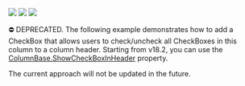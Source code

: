 <!-- default badges list -->
![](https://img.shields.io/endpoint?url=https://codecentral.devexpress.com/api/v1/VersionRange/128647854/21.1.5%2B)
[![](https://img.shields.io/badge/Open_in_DevExpress_Support_Center-FF7200?style=flat-square&logo=DevExpress&logoColor=white)](https://supportcenter.devexpress.com/ticket/details/T169119)
[![](https://img.shields.io/badge/📖_How_to_use_DevExpress_Examples-e9f6fc?style=flat-square)](https://docs.devexpress.com/GeneralInformation/403183)
<!-- default badges end -->
⛔ DEPRECATED. The following example demonstrates how to add a CheckBox that allows users to check/uncheck all CheckBoxes in this column to a column header. Starting from v18.2, you can use the [ColumnBase.ShowCheckBoxInHeader](https://docs.devexpress.com/WPF/DevExpress.Xpf.Grid.ColumnBase.ShowCheckBoxInHeader) property.

The current approach will not be updated in the future.

